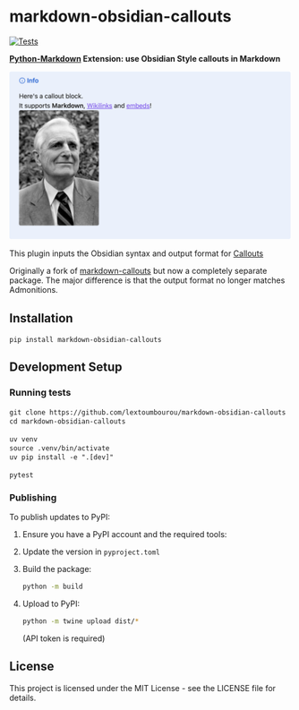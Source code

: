 # markdown-obsidian-callouts

[![Tests](https://github.com/lextoumbourou/markdown-obsidian-callouts/actions/workflows/test.yml/badge.svg)](https://github.com/lextoumbourou/markdown-obsidian-callouts/actions/workflows/test.yml)

**[Python-Markdown](https://python-markdown.github.io/) Extension: use Obsidian Style callouts in Markdown**

![Example of Obsidian Callout from the Obsidian docs page](image.png)


This plugin inputs the Obsidian syntax and output format for [Callouts](https://help.obsidian.md/Editing+and+formatting/Callouts)

Originally a fork of [markdown-callouts](https://github.com/oprypin/markdown-callouts) but now a completely separate package. The major difference is that the output format no longer matches Admonitions.

## Installation

```shell
pip install markdown-obsidian-callouts
```

## Development Setup

### Running tests

```shell
git clone https://github.com/lextoumbourou/markdown-obsidian-callouts
cd markdown-obsidian-callouts

uv venv
source .venv/bin/activate
uv pip install -e ".[dev]"

pytest
```

### Publishing

To publish updates to PyPI:

1. Ensure you have a PyPI account and the required tools:
2. Update the version in `pyproject.toml`
3. Build the package:

    ```bash
    python -m build
    ```

4. Upload to PyPI:

    ```bash
    python -m twine upload dist/*
    ```

    (API token is required)

## License

This project is licensed under the MIT License - see the LICENSE file for details.

